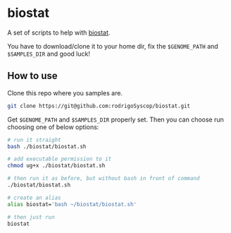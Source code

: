 # biostat
A set of scripts to help with [biostat](https://www.biostars.org/p/43677/).

You have to download/clone it to your home dir, fix the `$GENOME_PATH` and `$SAMPLES_DIR` and good luck!

## How to use

Clone this repo where you samples are.
```bash
git clone https://git@github.com:rodrigoSyscop/biostat.git
```

Get `$GENOME_PATH` and `$SAMPLES_DIR` properly set.
Then you can choose run choosing one of below options:

```bash
# run it straight
bash ./biostat/biostat.sh

# add executable permission to it
chmod ug+x ./biostat/biostat.sh

# then run it as before, but without bash in front of command
./biostat/biostat.sh

# create an alias
alias biostat='bash ~/biostat/biostat.sh'

# then just run
biostat
```

